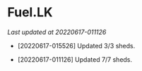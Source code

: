 # Fuel.LK

*Last updated at 20220617-011126*

* [20220617-015526] Updated 3/3 sheds.

* [20220617-011126] Updated 7/7 sheds.